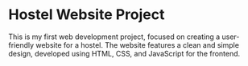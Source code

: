 # Hostel Website Project
 This is my first web development project, focused on creating a user-friendly website for a hostel. The website features a clean and simple design, developed using HTML, CSS, and JavaScript for the frontend.
